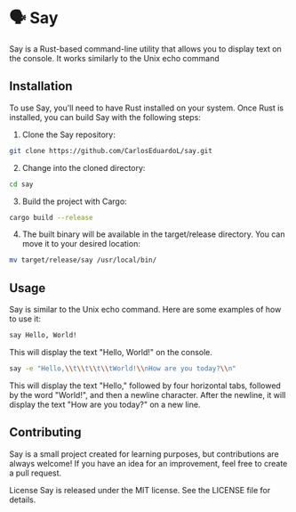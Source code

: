 # 🗣️ Say

Say is a Rust-based command-line utility that allows you to display text on the console. It works similarly to the Unix echo command

## Installation
To use Say, you'll need to have Rust installed on your system. Once Rust is installed, you can build Say with the following steps:

1. Clone the Say repository:
```bash
git clone https://github.com/CarlosEduardoL/say.git
```
2. Change into the cloned directory:
```bash
cd say
```
3. Build the project with Cargo:
```bash
cargo build --release
```
4. The built binary will be available in the target/release directory. You can move it to your desired location:
```bash
mv target/release/say /usr/local/bin/
```

## Usage
Say is similar to the Unix echo command. Here are some examples of how to use it:
```bash
say Hello, World!
```
This will display the text "Hello, World!" on the console.

```bash
say -e "Hello,\\t\\t\\t\\tWorld!\\nHow are you today?\\n"
```
This will display the text "Hello," followed by four horizontal tabs, followed by the word "World!", and then a newline character. After the newline, it will display the text "How are you today?" on a new line.

## Contributing
Say is a small project created for learning purposes, but contributions are always welcome! If you have an idea for an improvement, feel free to create a pull request.

License
Say is released under the MIT license. See the LICENSE file for details.
